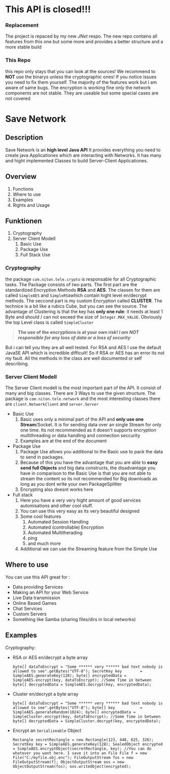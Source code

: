 # This API is closed!!!
### Replacement
The project is repaced by my new *JNet* respo. The new repo contains all features from this one but some more and provides a better structure and a more stable build

### This Repo
this repo only stays that you can look at the sources!
We recommend to **NOT** use the binarys unless the cryptographic ones!
If you notice issues you need to fix them yourself. The majority of the features work but i am aware of same bugs. The encryption is working fine only the network components are not stable. They are useable but some special cases are not covered
# Save Network
## Description
Save Network is an **high level Java API**
It provides everything you need to create java Applicationes which are interacting with Networks.
It has many and hight implemented Classes to build Server-Client Applicationes.
## Overview
 1. Functions
 2. Where to use
 3. Examples
 4. Rights and Usage
## Funktionen
 1. Cryptography
 2. Server Client Modell
	 1. Basic Use
	 2. Package Use
	 3. Full Stack Use

### Cryptography
the package `com.niton.tele.crypto` is responsable for all Cryptographic tasks.
The Package consists of two parts.
The first part are the standardized Encryption Methods **RSA** and **AES**.  The classes
for them are called `SimpleAES` and `SimpleRSA`which contain hight level en/decrypt
methods.
The seccond part is my custom Encryption called **CLUSTER**. The technice is a bit like a
rubics Cube, but you can see the source. The advantage of Clustering is that the key has **only
one rule**: it needs at least 1  Byte and should / can not exceed the size of `Integer.MAX_VALUE`.
Obviously the top Level class is called `SimpleCluster`

> **The use of the encryptions is at your own risk! 
> *I am NOT responsible for any loss of data or a loss of security***


But i can tell you they are all well tested. For RSA and AES I use the default JavaSE API which is
incredible difficult! So if RSA or AES has an error its not my fault.
All the methods in the class are well documented or self describing.
### Server Client Modell
The Server Client modell is the most important part of the API. It consist of many and big classes.
There are 3 Ways to use the given structure. The package is `com.niton.tele.network` and the
most interesting classes there are `client.NetworkClient` and `server.Server`

 - Basic Use
	 1. Basic uses only a minimal part of the API and **only use one Stream**/Socket. It is for sending data over an single Stream for only one time. Its not recommended as it doesn't supports encryption multithreading or data handling and connection seccurity
	 2. Examples are at the end of the document 
 - Package Use
	 1. Package Use allows you additional to the Basic use to pack the data to send in packages.
	 2. Because of this you have the advantage that you are able to **easy send full Objects** and big data constructs, the disadvantage you have in comparison to the Basic Use is that you are not able to stream the content so its not recommended for Big downloads as long as you dont write your own PackageSplitter
	 3. Encrypting also doesnt works here
 - Full stack
	 1. Here you have a very very hight amount of good services automisations and other cool stuff.
	 2. You can use this very easy as its very beautiful designed 
	 3. Some cool features
		 1. Automated Session Handling
		 2. Automated (controllable) Encryption
		 3. Automated Multitherading
		 4. ping
		 5. and much more
	 4. Additional we can use the Streaming feature from the Simple Use
## Where to use
You can use this API great for :
 - Data providing Services
 - Making an API for your Web Service
 - Live Data transmission
 - Online Based Games
 - Chat Services
 - Custom Servers
 - Something like Samba (sharing files/dirs in local networks) 
## Examples
Cryptography:
 - RSA or AES en/decrypt a byte array 

    `byte[] dataToEncrypt = "Some ****** very ****** bad text nobody is allowed to see".getBytes("UTF-8");
    SecretKey key        = SimpleAES.generateKey(128);
    byte[] encryptedData = SimpleAES.encrypt(key, dataToEncrypt);
    //Some Time in between
    byte[] decryptedData = SimpleAES.decrypt(key, encryptedData);`

 - Cluster en/decrypt a byte array 

    `byte[] dataToEncrypt = "Some ****** very ****** bad text nobody is allowed to see".getBytes("UTF-8");
    byte[] key           = SimpleAES.generateRandom(1024);
    byte[] encryptedData = SimpleCluster.encrypt(key, dataToEncrypt);
    //Some Time in between
    byte[] decryptedData = SimpleCluster.decrypt(key, encryptedData);`
    

 - Encrypt an `Serializeable` Object

    `Rectangle secretRectangle = new Rectangle(123, 448, 625, 326);
		SecretKey key = SimpleAES.generateKey(128);
		SealedObject encrypted = SimpleAES.encryptObject(secretRectangle, key);
		//You can do whatever you want here. I save it into an File
		File f = new File("C:/myfile.obj.enc");
		FileOutputStream fos = new FileOutputStream(f);
		ObjectOutputStream oos = new ObjectOutputStream(fos);
		oos.writeObject(encrypted);`

 


